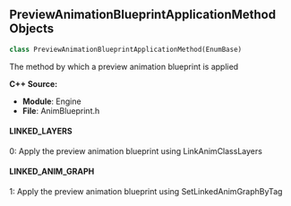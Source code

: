 ## PreviewAnimationBlueprintApplicationMethod Objects

```python
class PreviewAnimationBlueprintApplicationMethod(EnumBase)
```

The method by which a preview animation blueprint is applied

**C++ Source:**

- **Module**: Engine
- **File**: AnimBlueprint.h

<a id="unreal.PreviewAnimationBlueprintApplicationMethod.LINKED_LAYERS"></a>

#### LINKED_LAYERS

0: Apply the preview animation blueprint using LinkAnimClassLayers

<a id="unreal.PreviewAnimationBlueprintApplicationMethod.LINKED_ANIM_GRAPH"></a>

#### LINKED_ANIM_GRAPH

1: Apply the preview animation blueprint using SetLinkedAnimGraphByTag

<a id="unreal.ViewModeIndex"></a>